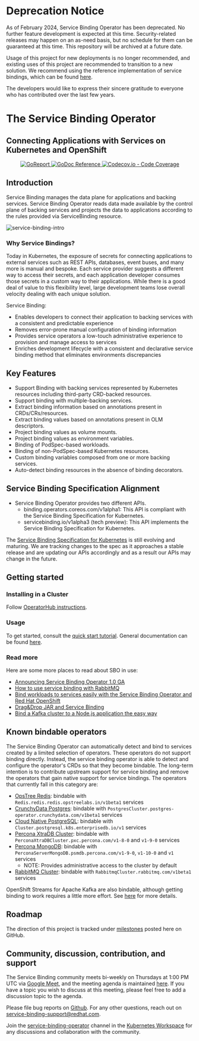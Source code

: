 # Deprecation Notice

As of February 2024, Service Binding Operator has been deprecated.  No further feature development is
expected at this time.  Security-related releases may happen on an as-need basis, but no schedule for
them can be guaranteed at this time.  This repository will be archived at a future date.

Usage of this project for new deployments is no longer recommended, and existing uses of this project
are recommended to transition to a new solution.  We recommend using the reference implementation of
service bindings, which can be found [here](https://github.com/servicebinding/runtime).

The developers would like to express their sincere gratitude to everyone who has contributed over the
last few years.

# The Service Binding Operator
## Connecting Applications with Services on Kubernetes and OpenShift

<p align="center">
    <a alt="GoReport" href="https://goreportcard.com/report/github.com/redhat-developer/service-binding-operator">
        <img alt="GoReport" src="https://goreportcard.com/badge/github.com/redhat-developer/service-binding-operator">
    </a>
    <a href="https://godoc.org/github.com/redhat-developer/service-binding-operator">
        <img alt="GoDoc Reference" src="https://godoc.org/github.com/redhat-developer/service-binding-operator?status.svg">
    </a>
    <a href="https://codecov.io/gh/redhat-developer/service-binding-operator">
        <img alt="Codecov.io - Code Coverage" src="https://codecov.io/gh/redhat-developer/service-binding-operator/branch/master/graph/badge.svg">
    </a>
</p>

## Introduction

Service Binding manages the data plane for applications and backing services.
Service Binding Operator reads data made available by the control plane of
backing services and projects the data to applications according to the rules
provided via ServiceBinding resource.

![service-binding-intro](/docs/userguide/modules/ROOT/assets/images/intro-bindings.png)

### Why Service Bindings?

Today in Kubernetes, the exposure of secrets for connecting applications to
external services such as REST APIs, databases, event buses, and many more is
manual and bespoke.  Each service provider suggests a different way to access
their secrets, and each application developer consumes those secrets in a custom
way to their applications.  While there is a good deal of value to this
flexibility level, large development teams lose overall velocity dealing with
each unique solution.

Service Binding:
* Enables developers to connect their application to backing services with a
  consistent and predictable experience
* Removes error-prone manual configuration of binding information
* Provides service operators a low-touch administrative experience to provision
  and manage access to services
* Enriches development lifecycle with a consistent and declarative service
  binding method that eliminates environments discrepancies

## Key Features

* Support Binding with backing services represented by Kubernetes resources including third-party CRD-backed resources.
* Support binding with multiple-backing services.
* Extract binding information based on annotations present in CRDs/CRs/resources.
* Extract binding values based on annotations present in OLM descriptors.
* Project binding values as volume mounts.
* Project binding values as environment variables.
* Binding of PodSpec-based workloads.
* Binding of non-PodSpec-based Kubernetes resources.
* Custom binding variables composed from one or more backing services.
* Auto-detect binding resources in the absence of binding decorators.

## Service Binding Specification Alignment

* Service Binding Operator provides two different APIs.
    * binding.operators.coreos.com/v1alpha1: This API is compliant with the Service Binding Specification for Kubernetes.
    * servicebinding.io/v1alpha3 (tech preview): This API implements the Service Binding Specification for Kubernetes.

The [Service Binding Specification for Kubernetes](https://github.com/servicebinding/spec) is still evolving and maturing.  We are tracking changes to the spec as it approaches a stable release and are updating our APIs accordingly and as a result our APIs may change in the future.

## Getting started

### Installing in a Cluster

Follow [OperatorHub instructions](https://operatorhub.io/operator/service-binding-operator).

### Usage

To get started, consult the [quick start
tutorial](https://redhat-developer.github.io/service-binding-operator/userguide/getting-started/quick-start.html).
General documentation can be found
[here](https://redhat-developer.github.io/service-binding-operator/).

### Read more

Here are some more places to read about SBO in use:

* [Announcing Service Binding Operator 1.0 GA](https://developers.redhat.com/articles/2021/10/27/announcing-service-binding-operator-10-ga)
* [How to use service binding with RabbitMQ](https://developers.redhat.com/articles/2021/11/03/how-use-service-binding-rabbitmq)
* [Bind workloads to services easily with the Service Binding Operator and Red Hat OpenShift](https://developers.redhat.com/articles/2022/03/11/binding-workloads-services-made-easier-service-binding-operator-red-hat)
* [Drag&Drop JAR and Service Binding](https://www.youtube.com/watch?v=zb1m31i7EYA)
* [Bind a Kafka cluster to a Node.js application the easy way](https://developers.redhat.com/articles/2022/04/21/bind-kafka-cluster-nodejs-application-easy-way)

## Known bindable operators

The Service Binding Operator can automatically detect and bind to services
created by a limited selection of operators.  These operators do not support
binding directly.  Instead, the service binding operator is able to detect and
configure the operator's CRDs so that they become bindable.  The long-term
intention is to contribute upstream support for service binding and remove the
operators that gain native support for service bindings.  The operators that
currently fall in this category are:

* [OpsTree Redis](https://operatorhub.io/operator/redis-operator): bindable with
  `Redis.redis.redis.opstreelabs.in/v1beta1` services
* [CrunchyData Postgres](https://operatorhub.io/operator/postgresql): bindable
  with `PostgresCluster.postgres-operator.crunchydata.com/v1beta1` services
* [Cloud Native
  PostgreSQL](https://operatorhub.io/operator/cloud-native-postgresql): bindable
  with `Cluster.postgresql.k8s.enterprisedb.io/v1` services
* [Percona XtraDB
  Cluster](https://operatorhub.io/operator/percona-xtradb-cluster-operator):
  bindable with `PerconaXtraDBCluster.pxc.percona.com/v1-8-0` and `v1-9-0`
  services
* [Percona
  MongoDB](https://operatorhub.io/operator/percona-server-mongodb-operator):
  bindable with `PerconaServerMongoDB.psmdb.percona.com/v1-9-0`, `v1-10-0` and `v1`
  services
  * NOTE: Provides administrative access to the cluster by default
* [RabbitMQ Cluster](https://github.com/rabbitmq/cluster-operator): bindable
  with `RabbitmqCluster.rabbitmq.com/v1beta1` services

OpenShift Streams for Apache Kafka are also bindable, although getting binding
to work requires a little more effort.  See [here][kafka] for more details.

## Roadmap

The direction of this project is tracked under
[milestones](https://github.com/redhat-developer/service-binding-operator/milestones)
posted here on GitHub.

## Community, discussion, contribution, and support

The Service Binding community meets bi-weekly on Thursdays at 1:00 PM UTC via
[Google Meet](https://meet.google.com/wsc-jjsy-eih), and the meeting agenda is
maintained
[here](https://docs.google.com/document/d/1HwhAKqpM6l4Ur3h3IApDFzbH2Y_xvj_n1x1pEdwRuSY/edit?usp=sharing).
If you have a topic you wish to discuss at this meeting, please feel free to add
a discussion topic to the agenda.

Please file bug reports on
[Github](https://github.com/redhat-developer/service-binding-operator/issues/new).
For any other questions, reach out on
[service-binding-support@redhat.com](https://www.redhat.com/mailman/listinfo/service-binding-support).

Join the
[service-binding-operator](https://app.slack.com/client/T09NY5SBT/C019LQYGC5C)
channel in the [Kubernetes Workspace](https://slack.k8s.io/) for any discussions
and collaboration with the community.

[kafka]: https://developers.redhat.com/articles/2021/07/27/connect-nodejs-applications-red-hat-openshift-streams-apache-kafka-service#prerequisites
